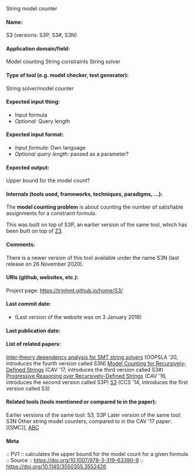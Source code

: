 String model counter

#### Name:
S3 (versions: S3P, S3#, S3N)

#### Application domain/field:
Model counting
String constraints
String solver

#### Type of tool (e.g. model checker, test generator):
String solver/model counter

#### Expected input thing:
- Input formula
- *Optional*: Query length

#### Expected input format:
- *Input formula*: Own language
- *Optional query length*: passed as a parameter?

#### Expected output:
Upper bound for the model count?

#### Internals (tools used, frameworks, techniques, paradigms, ...):
The **model counting problem** is about counting the number of satisfiable assignments for a constraint formula.

This was built on top of S3P, an earlier version of the same tool, which has been built on top of [Z3](Solvers/SMT/Z3.md).

#### Comments:
There is a newer version of this tool available under the name S3N (last release on 26 November 2020).

#### URIs (github, websites, etc.):
Project page: https://trinhmt.github.io/home/S3/

#### Last commit date:
- (Last version of the website was on 3 January 2018)

#### Last publication date:

#### List of related papers:
[Inter-theory dependency analysis for SMT string solvers](https://doi.org/10.1145/3428260) (OOPSLA '20, introduces the fourth version called S3N)
[Model Counting for Recursively-Defined Strings](https://doi.org/10.1007/978-3-319-63390-9_21) (CAV '17, introduces the third version called S3#)
[Progressive Reasoning over Recursively-Defined Strings](https://doi.org/10.1007/978-3-319-41528-4_12) (CAV '16, introduces the second version called S3P)
[S3](https://doi.org/10.1145/2660267.2660372) (CCS '14, introduces the first version called S3)

#### Related tools (tools mentioned or compared to in the paper):
Earlier versions of the same tool: S3, S3P
Later version of the same tool: S3N
Other string model counters, compared to in the CAV '17 paper: [[SMC]], [ABC](Frameworks/ABC.md)

#### Meta
:: PV1 :: calculates the upper bound for the model count for a given formula
:: Source :: https://doi.org/10.1007/978-3-319-63390-9 :: https://doi.org/10.1145/3550355.3552426
